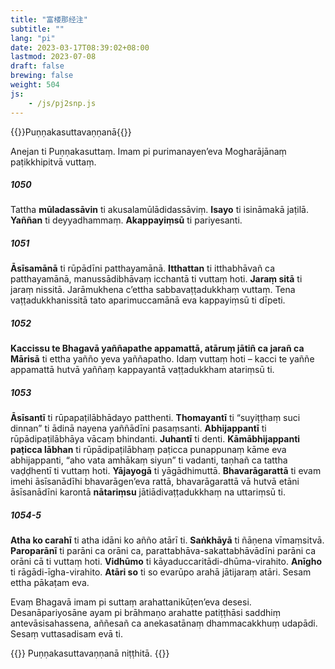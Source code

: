 ```yaml
---
title: "富楼那经注"
subtitle: ""
lang: "pi"
date: 2023-03-17T08:39:02+08:00
lastmod: 2023-07-08
draft: false
brewing: false
weight: 504
js:
    - /js/pj2snp.js
---
```


{{<subtitle>}}Puṇṇakasuttavaṇṇanā{{</subtitle>}}

Anejan ti Puṇṇakasuttaṃ. Imam pi purimanayen’eva Mogharājānaṃ paṭikkhipitvā vuttaṃ.

##### 1050

Tattha **mūladassāvin** ti akusalamūlādidassāviṃ. **Isayo** ti isināmakā jaṭilā. **Yaññan** ti deyyadhammaṃ. **Akappayiṃsū** ti pariyesanti.

##### 1051

**Āsīsamānā** ti rūpādīni patthayamānā. **Itthattan** ti itthabhāvañ ca patthayamānā, manussādibhāvaṃ icchantā ti vuttaṃ hoti. **Jaraṃ sitā** ti jaraṃ nissitā. Jarāmukhena c’ettha sabbavaṭṭadukkhaṃ vuttaṃ. Tena vaṭṭadukkhanissitā tato aparimuccamānā eva kappayiṃsū ti dīpeti.

##### 1052

**Kaccissu te Bhagavā yaññapathe appamattā, atāruṃ jātiñ ca jarañ ca Mārisā** ti ettha yañño yeva yaññapatho. Idaṃ vuttaṃ hoti – kacci te yaññe appamattā hutvā yaññaṃ kappayantā vaṭṭadukkham atariṃsū ti.

##### 1053

**Āsīsantī** ti rūpapaṭilābhādayo patthenti. **Thomayantī** ti “suyiṭṭhaṃ suci dinnan” ti ādinā nayena yaññādīni pasaṃsanti. **Abhijappantī** ti rūpādipaṭilābhāya vācaṃ bhindanti. **Juhantī** ti denti. **Kāmābhijappanti paṭicca lābhan** ti rūpādipaṭilābhaṃ paṭicca punappunaṃ kāme eva abhijappanti, “aho vata amhākaṃ siyun” ti vadanti, taṇhañ ca tattha vaḍḍhentī ti vuttaṃ hoti. **Yājayogā** ti yāgādhimuttā. **Bhavarāgarattā** ti evam imehi āsīsanādīhi bhavarāgen’eva rattā, bhavarāgarattā vā hutvā etāni āsīsanādīni karontā **nātariṃsu** jātiādivaṭṭadukkhaṃ na uttariṃsū ti.

##### 1054-5

**Atha ko carahī** ti atha idāni ko añño atārī ti. **Saṅkhāyā** ti ñāṇena vīmaṃsitvā. **Paroparānī** ti parāni ca orāni ca, parattabhāva-sakattabhāvādīni parāni ca orāni cā ti vuttaṃ hoti. **Vidhūmo** ti kāyaduccaritādi-dhūma-virahito. **Anīgho** ti rāgādi-īgha-virahito. **Atāri so** ti so evarūpo arahā jātijaraṃ atāri. Sesam ettha pākaṭam eva.

Evaṃ Bhagavā imam pi suttaṃ arahattanikūṭen’eva desesi. Desanāpariyosāne ayam pi brāhmaṇo arahatte patiṭṭhāsi saddhiṃ antevāsisahassena, aññesañ ca anekasatānaṃ dhammacakkhuṃ udapādi. Sesaṃ vuttasadisam evā ti.

{{<eof>}}
    Puṇṇakasuttavaṇṇanā niṭṭhitā.
{{</eof>}}